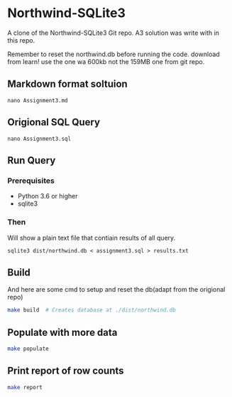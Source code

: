 # Northwind-SQLite3

A clone of the Northwind-SQLite3 Git repo. A3 solution was write with in this repo.

Remember to reset the northwind.db before running the code. download from learn! use the one wa 600kb not the 159MB one from git repo.

## Markdown format soltuion

```{bash}
nano Assignment3.md
```

## Origional SQL Query

```{bash}
nano Assignment3.sql 
```

## Run Query

### Prerequisites

- Python 3.6 or higher
- sqlite3

### Then

Will show a plain text file that contiain results of all query.

```{bash}
sqlite3 dist/northwind.db < assignment3.sql > results.txt
```

## Build

And here are some cmd to setup and reset the db(adapt from the origional repo)

```bash
make build  # Creates database at ./dist/northwind.db
```

## Populate with more data

```bash
make populate
```

## Print report of row counts

```bash
make report
```